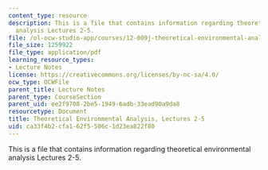 ```yaml
---
content_type: resource
description: This is a file that contains information regarding theoretical environmental
  analysis Lectures 2-5.
file: /ol-ocw-studio-app/courses/12-009j-theoretical-environmental-analysis-spring-2015/ca33f4b2cfa162f5506c1d23ea822f80_MIT12_009JS15_2-5volcano.pdf
file_size: 1259922
file_type: application/pdf
learning_resource_types:
- Lecture Notes
license: https://creativecommons.org/licenses/by-nc-sa/4.0/
ocw_type: OCWFile
parent_title: Lecture Notes
parent_type: CourseSection
parent_uid: ee2f9708-2be5-1949-6adb-33ead90a9da8
resourcetype: Document
title: Theoretical Environmental Analysis, Lectures 2-5
uid: ca33f4b2-cfa1-62f5-506c-1d23ea822f80
---
```

This is a file that contains information regarding theoretical environmental analysis Lectures 2-5.